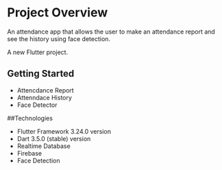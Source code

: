 # Project Overview
An attendance app that allows the user to make an attendance report and see the history using face detection.

A new Flutter project.

## Getting Started

- Attencdance Report
- Attenndace History
- Face Detector

##Technologies
- Flutter Framework 3.24.0 version
- Dart 3.5.0 (stable) version 
- Realtime Database
- Firebase
- Face Detection 